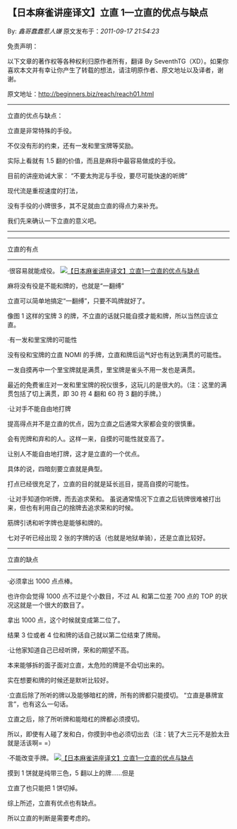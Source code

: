 ## 【日本麻雀讲座译文】立直 1—立直的优点与缺点

By: _鑫哥蠢蠢惹人嫌_ 原文发布于：_2011-09-17 21:54:23_

免责声明：

以下文章的著作权等各种权利归原作者所有，翻译 By
SeventhTG（XD）。如果你喜欢本文并有幸让你产生了转载的想法，请注明原作者、原文地址以及译者，谢谢。

原文地址：http://beginners.biz/reach/reach01.html

---

立直的优点与缺点：

立直是非常特殊的手役。

不仅没有形的约束，还有一发和里宝牌等奖励。

实际上看就有 1.5 翻的价值，而且是麻将中最容易做成的手役。

目前的讲座劝诫大家：
“不要太拘泥与手役，要尽可能快速的听牌”

现代流是重视速度的打法，

没有手役的小牌很多，其不足就由立直的得点力来补充。

我们先来确认一下立直的意义吧。

---

---

立直的有点

---

·很容易就能成役。
[![【日本麻雀讲座译文】立直1—立直的优点与缺点](http://s15.sinaimg.cn/middle/7f78b76fxad23017af59e&690)](http://photo.blog.sina.com.cn/showpic.html#blogid=7f78b76f0100x0xj&url=http://s15.sinaimg.cn/orignal/7f78b76fxad23017af59e)

麻将没有役是不能和牌的，也就是“一翻缚”

立直可以简单地搞定“一翻缚”，只要不鸣牌就好了。

像图 1 这样的宝牌 3 的牌，不立直的话就只能自摸才能和牌，所以当然应该立直。

·有一发和里宝牌的可能性

没有役和宝牌的立直 NOMI 的手牌，立直和牌后运气好也有达到满贯的可能性。

一发自摸再中一个里宝牌就是满贯，里宝牌是雀头不用一发也是满贯。

最近的免费雀庄对一发和里宝牌的祝仪很多，这玩儿的是很大的。（注：这里的满贯包括了切上满贯，即 30 符 4 翻和 60 符 3 翻的手牌。）

·让对手不能自由地打牌

提高得点并不是立直的优点，因为立直之后通常大家都会变的很慎重。

会有兜牌和弃和的人。这样一来，自摸的可能性就变高了。

让别人不能自由地打牌，这才是立直的一个优点。

具体的说，四暗刻要立直就是典型。

打点已经很充足了，立直的目的就是延长巡目，提高自摸的可能性。

·让对手知道你听牌，而去追求荣和。
虽说通常情况下立直之后铳牌很难被打出来，但也有利用自己的捨牌去追求荣和的时候。

筋牌引诱和听字牌也是能够和牌的。

七对子听已经出现 2 张的字牌的话（也就是地狱单骑），还是立直比较好。

---

立直的缺点

---

·必须拿出 1000 点点棒。

也许你会觉得 1000 点不过是个小数目，不过 AL 和第二位差 700 点的 TOP 的状况这就是一个很大的数目了。

拿出 1000 点，这个时候就变成第二位了。

结果 3 位或者 4 位和牌的话自己就以第二位结束了牌局。

·让他家知道自己已经听牌，荣和的期望不高。

本来能够拆的面子面对立直，太危险的牌是不会切出来的。

实在想要和牌的时候还是默听比较好。

·立直后除了所听的牌以及能够暗杠的牌，所有的牌都只能摸切。
“立直是暴牌宣言”，也有这么一句话。

立直之后，除了所听牌和能暗杠的牌都必须摸切。

所以，即使有人碰了发和白，你摸到中也必须切出去（注：铳了大三元不是脸太丑就是活该啊= =）

·不能改变手牌。
[![【日本麻雀讲座译文】立直1—立直的优点与缺点](http://s3.sinaimg.cn/middle/7f78b76fg77b6beb56e02&690)](http://photo.blog.sina.com.cn/showpic.html#blogid=7f78b76f0100x0xj&url=http://s3.sinaimg.cn/orignal/7f78b76fg77b6beb56e02)

摸到 1 饼就是纯带三色，5 翻以上的牌……但是

立直了也只能把 1 饼切掉。

综上所述，立直有优点也有缺点。

所以立直的判断是需要考虑的。
